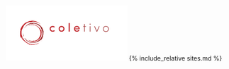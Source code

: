 <link rel="stylesheet" href="https://cdnjs.cloudflare.com/ajax/libs/font-awesome/5.15.3/css/fontawesome.min.css">
<style>
.fa {
border:0;
font-size:30px!important;
margin:10px 5px;
padding:10px;
width:50px;
}

.footer {
background-color:#1a1a1a;
border-top:1px dotted #333;
bottom:0;
left:0;
position:absolute;
right:0;
}

.logo {
margin:-10px;
background-color:transparent !important;
}

.mainDiv {
background:#1a1a1a;
color:#666;
font-family:Helvetica, sans-serif;
font-size:14px;
height:100%;
left:0;
margin:0;
overflow:hidden;
position:absolute;
text-align:center;
top:0;
width:100%;
}

a::before, a::after {
content: " \1F310 ";
font-weight:900;
}

.no-after::after, .no-after::before{
content:"";
  }

a {
border-top:1px dotted #333;
color:#fff;
display:block;
font-size:90%!important;
height:100%;
min-height:35px;
padding:20px 2px;
position:relative;
text-align:center;
text-decoration:none!important;
width:100%;
}

body {
background:#1a1a1a;
}

del {
color:#ffffff55;
}
</style>

<div class="mainDiv" markdown="1">
<img class="logo" src="./logo.svg" height="125">
{% include_relative sites.md %}
<div class="footer">
<a class="no-after" href="https://www.instagram.com/coletivo_amigdalas/" class="fa fa-instagram"></a>
<a class="no-after" href="https://www.facebook.com/Coletivo-Am%C3%ADgdalas-104712007882184/" class="fa fa-facebook"></a>
<a class="no-after" href="https://www.youtube.com/channel/UCig7BqOgl6cLp-fJi2fRQFw" class="fa fa-youtube"></a>
</div>
</div>
